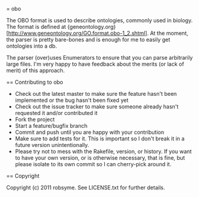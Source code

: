 = obo

The OBO format is used to describe ontologies, commonly used in biology. The format is defined at {geneontology.org}[http://www.geneontology.org/GO.format.obo-1_2.shtml]. At the moment, the parser is pretty bare-bones and is enough for me to easily get ontologies into a db. 

The parser (over)uses Enumerators to ensure that you can parse arbitrarily large files. I'm very happy to have feedback about the merits (or lack of merit) of this approach.

== Contributing to obo
 
* Check out the latest master to make sure the feature hasn't been implemented or the bug hasn't been fixed yet
* Check out the issue tracker to make sure someone already hasn't requested it and/or contributed it
* Fork the project
* Start a feature/bugfix branch
* Commit and push until you are happy with your contribution
* Make sure to add tests for it. This is important so I don't break it in a future version unintentionally.
* Please try not to mess with the Rakefile, version, or history. If you want to have your own version, or is otherwise necessary, that is fine, but please isolate to its own commit so I can cherry-pick around it.

== Copyright

Copyright (c) 2011 robsyme. See LICENSE.txt for
further details.

